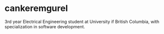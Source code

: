 # cankeremgurel
3rd year Electrical Engineering student at University if British Columbia, with specialization in software development. 
